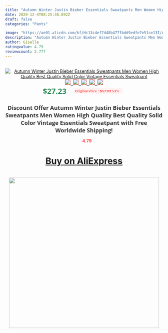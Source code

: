 ```yaml
---
title: "Autumn Winter Justin Bieber Essentials Sweatpants Men Women High Quality Best Quality Solid Color Vintage Essentials Sweatpant"
date: 2020-12-4T08:25:36.892Z
draft: false
categories: "Pants"

image: "https://ae01.alicdn.com/kf/Hc13c4ef7d48b477fbdd9edfe7e51ce13I/Autumn-Winter-Justin-Bieber-Essentials-Sweatpants-Men-Women-High-Quality-Best-Quality-Solid-Color-Vintage-Essentials.jpg"
description: "Autumn Winter Justin Bieber Essentials Sweatpants Men Women High Quality Best Quality Solid Color Vintage Essentials Sweatpant"
author: Giselle
ratingvalue: 4.79
reviewcount: 2.777
---
```

<br>
<div style="text-align: center;">
<a href="https://s.click.aliexpress.com/e/_AqIJt7" target="_blank" rel="nofollow noopener noreferrer"><img alt="Autumn Winter Justin Bieber Essentials Sweatpants Men Women High Quality Best Quality Solid Color Vintage Essentials Sweatpant" class="magnifier-image" src="https://ae01.alicdn.com/kf/Hc13c4ef7d48b477fbdd9edfe7e51ce13I/Autumn-Winter-Justin-Bieber-Essentials-Sweatpants-Men-Women-High-Quality-Best-Quality-Solid-Color-Vintage-Essentials.jpg_640x640.jpg">
<br>
<img style="border:1px solid salmon" src="https://ae01.alicdn.com/kf/Hc13c4ef7d48b477fbdd9edfe7e51ce13I/Autumn-Winter-Justin-Bieber-Essentials-Sweatpants-Men-Women-High-Quality-Best-Quality-Solid-Color-Vintage-Essentials.jpg_120x120.jpg">&nbsp;&nbsp;<img style="border:1px solid salmon" src="https://ae01.alicdn.com/kf/Hf40e13c24faa40db9a2184fed0f242c0b/Autumn-Winter-Justin-Bieber-Essentials-Sweatpants-Men-Women-High-Quality-Best-Quality-Solid-Color-Vintage-Essentials.jpg_120x120.jpg">&nbsp;&nbsp;<img style="border:1px solid salmon" src="https://ae01.alicdn.com/kf/H0d2d3dae16084ada9240ec399763eda9O/Autumn-Winter-Justin-Bieber-Essentials-Sweatpants-Men-Women-High-Quality-Best-Quality-Solid-Color-Vintage-Essentials.jpg_120x120.jpg">&nbsp;&nbsp;<img style="border:1px solid salmon" src="https://ae01.alicdn.com/kf/H8325d31fbbcb4ee68c0a4eb0d444975fV/Autumn-Winter-Justin-Bieber-Essentials-Sweatpants-Men-Women-High-Quality-Best-Quality-Solid-Color-Vintage-Essentials.jpg_120x120.jpg">&nbsp;&nbsp;<img style="border:1px solid salmon" src="https://ae01.alicdn.com/kf/H0b3adf5a5bec4091ab4198d98b420b0dv/Autumn-Winter-Justin-Bieber-Essentials-Sweatpants-Men-Women-High-Quality-Best-Quality-Solid-Color-Vintage-Essentials.jpg_120x120.jpg"></a></div><br0>
<div style="text-align: center;"><span style="background-color: white; border: 0px; box-sizing: border-box; color: seagreen; display: inline-block; font-family: &quot;open sans&quot; , &quot;arial&quot; , &quot;helvetica&quot; , sans-serif , &quot;heiti&quot;; font-size: 24px; font-stretch: inherit; font-weight: 700; line-height: inherit; margin: 0px 10px 0px 0px; padding: 0px; vertical-align: middle;">$27.23 </span>
<span style="background: rgb(255 , 241 , 241); border-radius: 3px; border: 0px; box-sizing: border-box; color: #ff4747; display: inline-block; font-family: inherit; font-size: 12px; font-stretch: inherit; font-style: inherit; font-variant: inherit; font-weight: 600; line-height: inherit; margin: 0px; padding: 2px 5px; transform: scale(0.9); vertical-align: middle;">Original Price : <b style="text-decoration: line-through;">$57.93 </b> 53%&nbsp;&nbsp;</span></div>
<h1 style="color: #333333; display: inline-block; font-family: &quot;open sans&quot; , &quot;arial&quot; , &quot;helvetica&quot; , sans-serif , &quot;heiti&quot;; font-size: 18px; font-stretch: inherit; font-weight: 700; text-align: center;">Discount Offer Autumn Winter Justin Bieber Essentials Sweatpants Men Women High Quality Best Quality Solid Color Vintage Essentials Sweatpant with Free Worldwide Shipping!</h1>
<div style="color: #ff4747; text-align: center;">
<img src="https://4.bp.blogspot.com/-M0ZcTcb-5uY/XleCXlxnR4I/AAAAAAAAAEc/OrjgMkXV1oMQFaCRZj5HQwOCBcu3w1FegCPcBGAYYCw/s1600/star.png" style="height: 15px;">&nbsp;<b>4.79</b></div>
<div class="button_cont" align="center"><a class="buynow_a" href="https://s.click.aliexpress.com/e/_AqIJt7" target="_blank" rel="nofollow noopener noreferrer"><H1>Buy on AliExpress</H1></a></div><br>
<div class="separator" style="clear: both; text-align: center;">
<img src="https://lh3.googleusercontent.com/-pTy5HemUv9M/XlePHvY0dAI/AAAAAAAAAE4/0nX5iRUoIWY8eMW9Dpxeirr157OZliDIgCLcBGAsYHQ/s1600/badge.gif" width="480">
</div>
